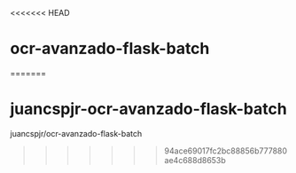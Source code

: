 <<<<<<< HEAD
# ocr-avanzado-flask-batch
=======
# juancspjr-ocr-avanzado-flask-batch
juancspjr/ocr-avanzado-flask-batch
>>>>>>> 94ace69017fc2bc88856b777880ae4c688d8653b
